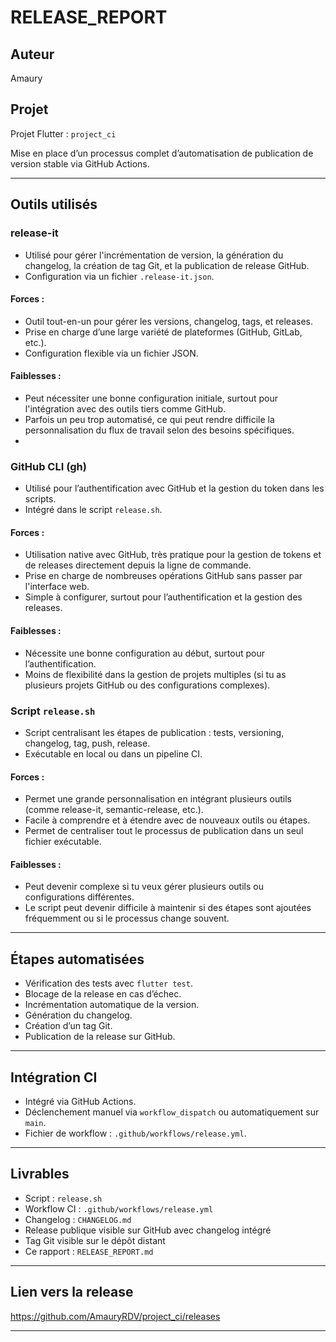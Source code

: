 # RELEASE_REPORT

## Auteur

Amaury

## Projet

Projet Flutter : `project_ci`

Mise en place d’un processus complet d’automatisation de publication de version stable via GitHub Actions.

---

## Outils utilisés

### release-it

- Utilisé pour gérer l'incrémentation de version, la génération du changelog, la création de tag Git, et la publication de release GitHub.
- Configuration via un fichier `.release-it.json`.

#### Forces :

- Outil tout-en-un pour gérer les versions, changelog, tags, et releases.
- Prise en charge d’une large variété de plateformes (GitHub, GitLab, etc.).
- Configuration flexible via un fichier JSON.

#### Faiblesses : 

- Peut nécessiter une bonne configuration initiale, surtout pour l'intégration avec des outils tiers comme GitHub.
- Parfois un peu trop automatisé, ce qui peut rendre difficile la personnalisation du flux de travail selon des besoins spécifiques.
- 
### GitHub CLI (gh)

- Utilisé pour l’authentification avec GitHub et la gestion du token dans les scripts.
- Intégré dans le script `release.sh`.

#### Forces :

- Utilisation native avec GitHub, très pratique pour la gestion de tokens et de releases directement depuis la ligne de commande.
- Prise en charge de nombreuses opérations GitHub sans passer par l'interface web.
- Simple à configurer, surtout pour l’authentification et la gestion des releases.

#### Faiblesses :

- Nécessite une bonne configuration au début, surtout pour l’authentification.
- Moins de flexibilité dans la gestion de projets multiples (si tu as plusieurs projets GitHub ou des configurations complexes).

### Script `release.sh`

- Script centralisant les étapes de publication : tests, versioning, changelog, tag, push, release.
- Exécutable en local ou dans un pipeline CI.

#### Forces : 

- Permet une grande personnalisation en intégrant plusieurs outils (comme release-it, semantic-release, etc.).
- Facile à comprendre et à étendre avec de nouveaux outils ou étapes.
- Permet de centraliser tout le processus de publication dans un seul fichier exécutable.

#### Faiblesses :

- Peut devenir complexe si tu veux gérer plusieurs outils ou configurations différentes.
- Le script peut devenir difficile à maintenir si des étapes sont ajoutées fréquemment ou si le processus change souvent.

---

## Étapes automatisées

- Vérification des tests avec `flutter test`.
- Blocage de la release en cas d’échec.
- Incrémentation automatique de la version.
- Génération du changelog.
- Création d’un tag Git.
- Publication de la release sur GitHub.

---

## Intégration CI

- Intégré via GitHub Actions.
- Déclenchement manuel via `workflow_dispatch` ou automatiquement sur `main`.
- Fichier de workflow : `.github/workflows/release.yml`.

---

## Livrables

- Script : `release.sh`
- Workflow CI : `.github/workflows/release.yml`
- Changelog : `CHANGELOG.md`
- Release publique visible sur GitHub avec changelog intégré
- Tag Git visible sur le dépôt distant
- Ce rapport : `RELEASE_REPORT.md`

---

## Lien vers la release

https://github.com/AmauryRDV/project_ci/releases

---

